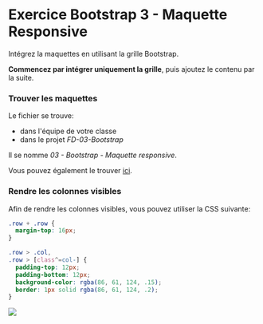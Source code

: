 # Exercice Bootstrap 3 - Maquette Responsive

Intégrez la maquettes en utilisant la grille Bootstrap.

**Commencez par intégrer uniquement la grille**, puis ajoutez le contenu par la suite.

### Trouver les maquettes

Le fichier se trouve:

- dans l'équipe de votre classe
- dans le projet _FD-03-Bootstrap_

Il se nomme _03 - Bootstrap - Maquette responsive_.

Vous pouvez également le trouver [ici](https://www.figma.com/file/ob6AbllnkmcjYp5zIB0nPQ/03---Bootstrap---Maquette-responsive?type=design&mode=design&t=pIX4MsevseT457JG-1).

### Rendre les colonnes visibles

Afin de rendre les colonnes visibles, vous pouvez utiliser la CSS suivante:

```CSS
.row + .row {
  margin-top: 16px;
}

.row > .col,
.row > [class^=col-] {
  padding-top: 12px;
  padding-bottom: 12px;
  background-color: rgba(86, 61, 124, .15);
  border: 1px solid rgba(86, 61, 124, .2);
}
```

![](_screenshots/maquette1@1x.png)
